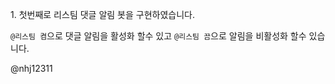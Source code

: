 1\. 첫번째로 리스팀 댓글 알림 봇을 구현하였습니다.

`@리스팀 켬`으로 댓글 알림을 활성화 할수 있고
`@리스팀 끔`으로 알림을 비활성화 할수 있습니다.

@nhj12311
